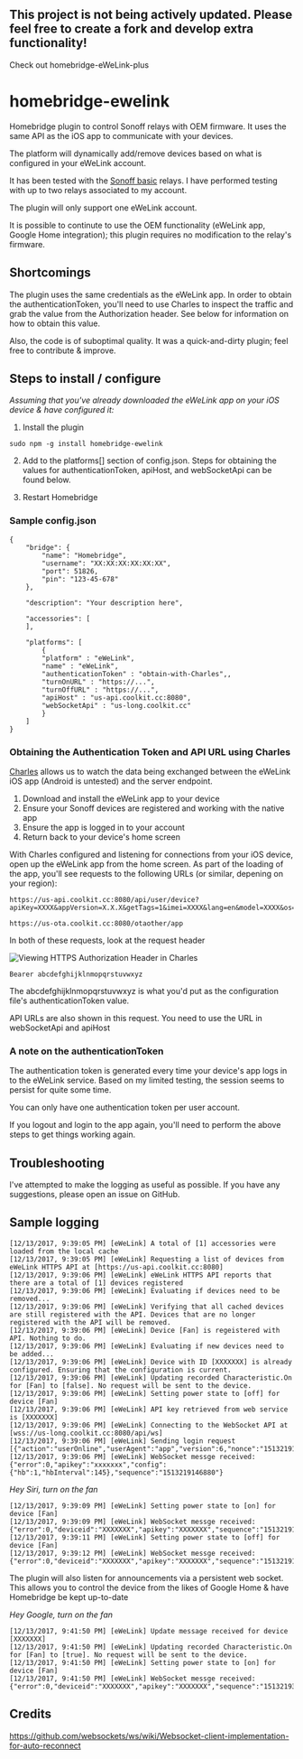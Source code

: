 ## This project is not being actively updated. Please feel free to create a fork and develop extra functionality!

Check out homebridge-eWeLink-plus

# homebridge-ewelink
Homebridge plugin to control Sonoff relays with OEM firmware. It uses the same API as the iOS app to communicate with your devices.

The platform will dynamically add/remove devices based on what is configured in your eWeLink account.

It has been tested with the [Sonoff basic](http://sonoff.itead.cc/en/products/sonoff/sonoff-basic) relays. I have performed testing with up to two relays associated to my account.

The plugin will only support one eWeLink account.

It is possible to continute to use the OEM functionality (eWeLink app, Google Home integration); this plugin requires no modification to the relay's firmware.

## Shortcomings

The plugin uses the same credentials as the eWeLink app. In order to obtain the authenticationToken, you'll need to use Charles to inspect the traffic and grab the value from the Authorization header. See below for information on how to obtain this value.

Also, the code is of suboptimal quality. It was a quick-and-dirty plugin; feel free to contribute & improve.

## Steps to install / configure

*Assuming that you've already downloaded the eWeLink app on your iOS device & have configured it:*

1) Install the plugin
```
sudo npm -g install homebridge-ewelink
```

2) Add to the platforms[] section of config.json. Steps for obtaining the values for authenticationToken, apiHost, and webSocketApi can be found below.

3) Restart Homebridge

### Sample config.json

```
{
    "bridge": {
        "name": "Homebridge",
        "username": "XX:XX:XX:XX:XX:XX",
        "port": 51826,
        "pin": "123-45-678"
    },
    
    "description": "Your description here",

    "accessories": [
    ],

    "platforms": [
        {
        "platform" : "eWeLink",
        "name" : "eWeLink",
        "authenticationToken" : "obtain-with-Charles",,
		"turnOnURL" : "https://...",
		"turnOffURL" : "https://...",
        "apiHost" : "us-api.coolkit.cc:8080",
        "webSocketApi" : "us-long.coolkit.cc"
        }
    ]
}
```

### Obtaining the Authentication Token and API URL using Charles

[Charles](https://www.charlesproxy.com/) allows us to watch the data being exchanged between the eWeLink iOS app (Android is untested) and the server endpoint.

1) Download and install the eWeLink app to your device
2) Ensure your Sonoff devices are registered and working with the native app
3) Ensure the app is logged in to your account
4) Return back to your device's home screen

With Charles configured and listening for connections from your iOS device, open up the eWeLink app from the home screen. As part of the loading of the app, you'll see requests to the following URLs (or similar, depening on your region):

```
https://us-api.coolkit.cc:8080/api/user/device?apiKey=XXXX&appVersion=X.X.X&getTags=1&imei=XXXX&lang=en&model=XXXX&os=ios&romVersion=X.X.X&version=X

https://us-ota.coolkit.cc:8080/otaother/app
```

In both of these requests, look at the request header

![Viewing HTTPS Authorization Header in Charles](https://i.imgur.com/88PlK6Eh.png)

```
Bearer abcdefghijklnmopqrstuvwxyz
```

The abcdefghijklnmopqrstuvwxyz is what you'd put as the configuration file's authenticationToken value.

API URLs are also shown in this request. You need to use the URL in webSocketApi and apiHost

### A note on the authenticationToken

The authentication token is generated every time your device's app logs in to the eWeLink service. Based on my limited testing, the session seems to persist for quite some time.

You can only have one authentication token per user account. 

If you logout and login to the app again, you'll need to perform the above steps to get things working again.

## Troubleshooting

I've attempted to make the logging as useful as possible. If you have any suggestions, please open an issue on GitHub.

## Sample logging

```
[12/13/2017, 9:39:05 PM] [eWeLink] A total of [1] accessories were loaded from the local cache
[12/13/2017, 9:39:05 PM] [eWeLink] Requesting a list of devices from eWeLink HTTPS API at [https://us-api.coolkit.cc:8080]
[12/13/2017, 9:39:06 PM] [eWeLink] eWeLink HTTPS API reports that there are a total of [1] devices registered
[12/13/2017, 9:39:06 PM] [eWeLink] Evaluating if devices need to be removed...
[12/13/2017, 9:39:06 PM] [eWeLink] Verifying that all cached devices are still registered with the API. Devices that are no longer registered with the API will be removed.
[12/13/2017, 9:39:06 PM] [eWeLink] Device [Fan] is regeistered with API. Nothing to do.
[12/13/2017, 9:39:06 PM] [eWeLink] Evaluating if new devices need to be added...
[12/13/2017, 9:39:06 PM] [eWeLink] Device with ID [XXXXXXX] is already configured. Ensuring that the configuration is current.
[12/13/2017, 9:39:06 PM] [eWeLink] Updating recorded Characteristic.On for [Fan] to [false]. No request will be sent to the device.
[12/13/2017, 9:39:06 PM] [eWeLink] Setting power state to [off] for device [Fan]
[12/13/2017, 9:39:06 PM] [eWeLink] API key retrieved from web service is [XXXXXXX]
[12/13/2017, 9:39:06 PM] [eWeLink] Connecting to the WebSocket API at [wss://us-long.coolkit.cc:8080/api/ws]
[12/13/2017, 9:39:06 PM] [eWeLink] Sending login request [{"action":"userOnline","userAgent":"app","version":6,"nonce":"151321914688000","apkVesrion":"1.8","os":"ios","at":"XXXXXXX","apikey":"xxxxxxx","ts":"1513219146","model":"iPhone10,6","romVersion":"11.1.2","sequence":1513219146880}]
[12/13/2017, 9:39:06 PM] [eWeLink] WebSocket messge received:  {"error":0,"apikey":"xxxxxxx","config":{"hb":1,"hbInterval":145},"sequence":"1513219146880"}
```

*Hey Siri, turn on the fan*
```
[12/13/2017, 9:39:09 PM] [eWeLink] Setting power state to [on] for device [Fan]
[12/13/2017, 9:39:09 PM] [eWeLink] WebSocket messge received:  {"error":0,"deviceid":"XXXXXXX","apikey":"XXXXXXX","sequence":"1513219149620"}
[12/13/2017, 9:39:11 PM] [eWeLink] Setting power state to [off] for device [Fan]
[12/13/2017, 9:39:12 PM] [eWeLink] WebSocket messge received:  {"error":0,"deviceid":"XXXXXXX","apikey":"XXXXXXX","sequence":"1513219151735"}
```

The plugin will also listen for announcements via a persistent web socket. This allows you to control the device from the likes of Google Home & have Homebridge be kept up-to-date

*Hey Google, turn on the fan*
```
[12/13/2017, 9:41:50 PM] [eWeLink] Update message received for device [XXXXXXX]
[12/13/2017, 9:41:50 PM] [eWeLink] Updating recorded Characteristic.On for [Fan] to [true]. No request will be sent to the device.
[12/13/2017, 9:41:50 PM] [eWeLink] Setting power state to [on] for device [Fan]
[12/13/2017, 9:41:50 PM] [eWeLink] WebSocket messge received:  {"error":0,"deviceid":"XXXXXXX","apikey":"XXXXXXX","sequence":"1513219310003"}
```
## Credits

https://github.com/websockets/ws/wiki/Websocket-client-implementation-for-auto-reconnect

